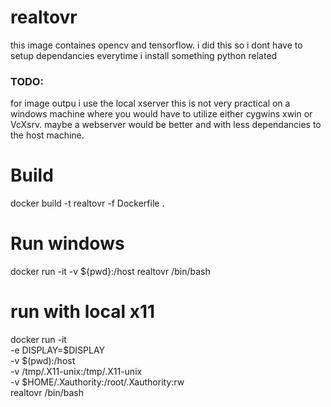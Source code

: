 # realtovr
this image containes opencv and tensorflow. i did this so i dont have to setup dependancies everytime i install something python related

### TODO:
for image outpu i use the local xserver 
this is not very practical on a windows machine where you would have to utilize either cygwins xwin or VcXsrv. maybe a webserver would be better and with less dependancies to the host machine. 


# Build
docker build -t realtovr -f Dockerfile .

# Run windows
docker run -it -v ${pwd}:/host realtovr /bin/bash

# run with local x11 
docker run -it \
    -e DISPLAY=$DISPLAY \
    -v $(pwd):/host \
    -v /tmp/.X11-unix:/tmp/.X11-unix \
    -v $HOME/.Xauthority:/root/.Xauthority:rw \
    realtovr /bin/bash
